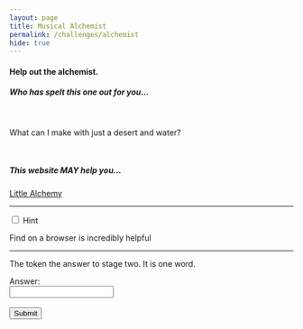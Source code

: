 ```yaml
---
layout: page
title: Musical Alchemist
permalink: /challenges/alchemist
hide: true
---
```


#### Help out the alchemist. 
##### Who has spelt this one out for you...

<br/>

What can I make with just a desert and water?

<br/>

##### This website MAY help you...
 
[Little Alchemy](https://littlealchemy.com "I Might Help You")

<!-- Answer - Oasis -->

---

<div class="wrap-collapsible">
  <input id="collapsible" class="toggle" type="checkbox">
  <label for="collapsible" class="lbl-toggle">Hint</label>
  <div class="collapsible-content">
    <div class="content-inner">
      <p>
       Find on a browser is incredibly helpful
      </p>
    </div>
  </div>
</div>

---

The token the answer to stage two. It is one word.

<form>
    <label for="answer">Answer:</label><br>
    <input type="text" id="submission" name="submission"><br><br>
    <input type="submit" value="Submit" onclick="javascript:checkAnswer('alchemist', document.getElementById('submission').value)">
</form>
